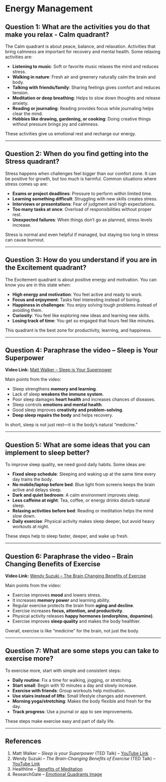 # Energy Management 

## Question 1: What are the activities you do that make you relax - Calm quadrant?  
The Calm quadrant is about peace, balance, and relaxation. Activities that bring calmness are important for recovery and mental health. Some relaxing activities are:  

- **Listening to music**: Soft or favorite music relaxes the mind and reduces stress.  
- **Walking in nature**: Fresh air and greenery naturally calm the brain and body.  
- **Talking with friends/family**: Sharing feelings gives comfort and reduces tension.  
- **Meditation or deep breathing**: Helps to slow down thoughts and release anxiety.  
- **Reading or journaling**: Reading provides focus while journaling helps clear the mind.  
- **Hobbies like drawing, gardening, or cooking**: Doing creative things without pressure brings joy and calmness.  

These activities give us emotional rest and recharge our energy.  

---

## Question 2: When do you find getting into the Stress quadrant?  
Stress happens when challenges feel bigger than our comfort zone. It can be positive for growth, but too much is harmful. Common situations where stress comes up are:  

- **Exams or project deadlines**: Pressure to perform within limited time.  
- **Learning something difficult**: Struggling with new skills creates stress.  
- **Interviews or presentations**: Fear of judgment and high expectations.  
- **Too many tasks at once**: Overload of responsibilities without proper rest.  
- **Unexpected failures**: When things don’t go as planned, stress levels increase.  

Stress is normal and even helpful if managed, but staying too long in stress can cause burnout.  

---

## Question 3: How do you understand if you are in the Excitement quadrant?  
The Excitement quadrant is about positive energy and motivation. You can know you are in this state when:  

- **High energy and motivation**: You feel active and ready to work.  
- **Focus and enjoyment**: Tasks feel interesting instead of boring.  
- **Happiness in challenges**: You enjoy solving tough problems instead of avoiding them.  
- **Curiosity**: You feel like exploring new ideas and learning new skills.  
- **Losing track of time**: You get so engaged that hours feel like minutes.  

This quadrant is the best zone for productivity, learning, and happiness.  

---

## Question 4: Paraphrase the video – Sleep is Your Superpower  
**Video Link:** [Matt Walker – Sleep is Your Superpower](https://www.youtube.com/watch?v=5MuIMqhT8DM)  

Main points from the video:  
- Sleep strengthens **memory and learning**.  
- Lack of sleep **weakens the immune system**.  
- Poor sleep damages **heart health** and increases chances of diseases.  
- Sleep controls **emotions and mental health**.  
- Good sleep improves **creativity and problem-solving**.  
- **Deep sleep repairs the body** and helps recovery.  

In short, sleep is not just rest—it is the body’s natural “medicine.”  

---

## Question 5: What are some ideas that you can implement to sleep better?  
To improve sleep quality, we need good daily habits. Some ideas are:  

- **Fixed sleep schedule**: Sleeping and waking up at the same time every day trains the body.  
- **No mobile/laptop before bed**: Blue light from screens keeps the brain active and delays sleep.  
- **Dark and quiet bedroom**: A calm environment improves sleep.  
- **Less caffeine at night**: Tea, coffee, or energy drinks disturb natural sleep.  
- **Relaxing activities before bed**: Reading or meditation helps the mind slow down.  
- **Daily exercise**: Physical activity makes sleep deeper, but avoid heavy workouts at night.  

These steps help to sleep faster, deeper, and wake up fresh.  

---

## Question 6: Paraphrase the video – Brain Changing Benefits of Exercise  
**Video Link:** [Wendy Suzuki – The Brain Changing Benefits of Exercise](https://www.youtube.com/watch?v=BHY0FxzoKZE)  

Main points from the video:  
- Exercise improves **mood** and lowers stress.  
- It increases **memory power** and learning ability.  
- Regular exercise protects the brain from **aging and decline**.  
- Exercise increases **focus, attention, and productivity**.  
- Physical activity releases **happy hormones (endorphins, dopamine)**.  
- Exercise improves **sleep quality** and makes the body healthier.  

Overall, exercise is like “medicine” for the brain, not just the body.  

---

## Question 7: What are some steps you can take to exercise more?  
To exercise more, start with simple and consistent steps:  

- **Daily routine**: Fix a time for walking, jogging, or stretching.  
- **Start small**: Begin with 10 minutes a day and slowly increase.  
- **Exercise with friends**: Group workouts help motivation.  
- **Use stairs instead of lifts**: Small lifestyle changes add movement.  
- **Morning yoga/stretching**: Makes the body flexible and fresh for the day.  
- **Track progress**: Use a journal or app to see improvements.  

These steps make exercise easy and part of daily life.  

---

## References  
1. Matt Walker – *Sleep is your Superpower* (TED Talk) – [YouTube Link](https://www.youtube.com/watch?v=5MuIMqhT8DM)  
2. Wendy Suzuki – *The Brain-Changing Benefits of Exercise* (TED Talk) – [YouTube Link](https://www.youtube.com/watch?v=BHY0FxzoKZE)  
3. Healthline – [Benefits of Meditation](https://www.healthline.com/health/mental-health/types-of-meditation)  
4. ResearchGate – [Emotional Quadrants Image](https://www.researchgate.net/publication/335191634/figure/fig2/AS:792212367486976@1565889555183/Modified-PA-plane-with-four-emotional-quadrants.jpg)  
